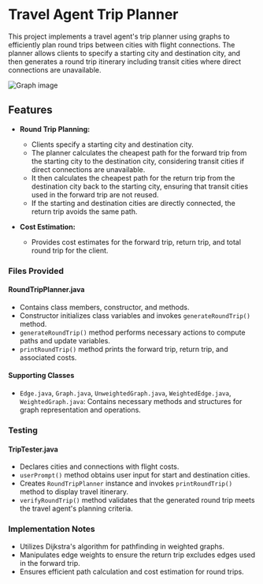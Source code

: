 # Travel Agent Trip Planner
This project implements a travel agent's trip planner using graphs to efficiently plan round trips between cities with flight connections. The planner allows clients to specify a starting city and destination city, and then generates a round trip itinerary including transit cities where direct connections are unavailable.

![Graph image]()


## Features
- **Round Trip Planning:**
  - Clients specify a starting city and destination city.
  - The planner calculates the cheapest path for the forward trip from the starting city to the destination city, considering transit cities if direct connections are unavailable.
  - It then calculates the cheapest path for the return trip from the destination city back to the starting city, ensuring that transit cities used in the forward trip are not reused.
  - If the starting and destination cities are directly connected, the return trip avoids the same path.

- **Cost Estimation:**
  - Provides cost estimates for the forward trip, return trip, and total round trip for the client.
### Files Provided

#### RoundTripPlanner.java

- Contains class members, constructor, and methods.
- Constructor initializes class variables and invokes `generateRoundTrip()` method.
- `generateRoundTrip()` method performs necessary actions to compute paths and update variables.
- `printRoundTrip()` method prints the forward trip, return trip, and associated costs.

#### Supporting Classes

- `Edge.java`, `Graph.java`, `UnweightedGraph.java`, `WeightedEdge.java`, `WeightedGraph.java`: Contains necessary methods and structures for graph representation and operations.

### Testing

#### TripTester.java

- Declares cities and connections with flight costs.
- `userPrompt()` method obtains user input for start and destination cities.
- Creates `RoundTripPlanner` instance and invokes `printRoundTrip()` method to display travel itinerary.
- `verifyRoundTrip()` method validates that the generated round trip meets the travel agent's planning criteria.

### Implementation Notes

- Utilizes Dijkstra's algorithm for pathfinding in weighted graphs.
- Manipulates edge weights to ensure the return trip excludes edges used in the forward trip.
- Ensures efficient path calculation and cost estimation for round trips.
